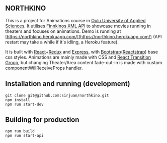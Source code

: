 ## NORTHKINO

This is a project for Animations course in [Oulu University of Applied Sciences](). It utilises [Finnkinos XML API](http://www.finnkino.fi/XML) to showcase movies running in theaters and focuses on animations. Demo is running at [https://northkino.herokuapp.com/](https://northkino.herokuapp.com/) (API restart may take a while if it's idling, a Heroku feature).

It is built with [React](https://reactjs.org/)+[Redux](https://redux.js.org/) and [Express](https://expressjs.com/), with [Bootstrap](https://getbootstrap.com/)([Reactstrap](http://reactstrap.github.io/)) base css styles. Animations are mainly made with CSS and [React Transition Group](https://github.com/reactjs/react-transition-group), but changing Theater/Area content fade-out-in is made with custom componentWillReceiveProps handler. 

## Installation and running (development)

```
git clone git@github.com:sirjuan/northkino.git
npm install
npm run start-dev
```

## Building for production

```
npm run build
npm run start-api
```
